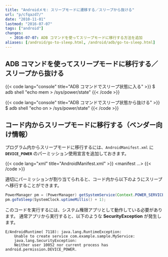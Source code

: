 ```yaml
---
title: "Androidメモ: スリープモードに遷移する／スリープから抜ける"
url: "p/cfqazd7/"
date: "2010-11-01"
lastmod: "2016-07-07"
tags: ["android"]
changes:
  - 2016-07-07: ADB コマンドを使ってスリープモードに移行する方法を追加
aliases: [/android/go-to-sleep.html, /android/adb/go-to-sleep.html]
---
```


ADB コマンドを使ってスリープモードに移行する／スリープから抜ける
----

{{< code lang="console" title="ADB コマンドでスリープ状態に入る" >}}
$ adb shell "echo mem > /sys/power/state"
{{< /code >}}

{{< code lang="console" title="ADB コマンドでスリープ状態から抜ける" >}}
$ adb shell "echo on > /sys/power/state"
{{< /code >}}


コード内からスリープモードに移行する（ベンダー向け情報）
----

プログラム内からスリープモードに移行するには、`AndroidManifest.xml` に **`DEVICE_POWER`** のパーミッション使用宣言を追加しておきます。

{{< code lang="xml" title="AndroidManifest.xml" >}}
<manifest ...>
    <uses-permission android:name="android.permission.DEVICE_POWER" />
</manifest>
{{< /code >}}

適切にパーミッションが割り当てられると、コード内から以下のようにスリープへ移行することができます。

```java
PowerManager pm = (PowerManager) getSystemService(Context.POWER_SERVICE);
pm.goToSleep(SystemClock.uptimeMillis() + 1);
```

このコードを実行するには、システム権限アプリとして動作している必要があります。
通常アプリから実行すると、以下のような **SecurityException** が発生します。

```
E/AndroidRuntime( 7118): java.lang.RuntimeException:
    Unable to create service com.example.sample.MyService:
    java.lang.SecurityException:
    Neither user 10052 nor current process has android.permission.DEVICE_POWER.
```

